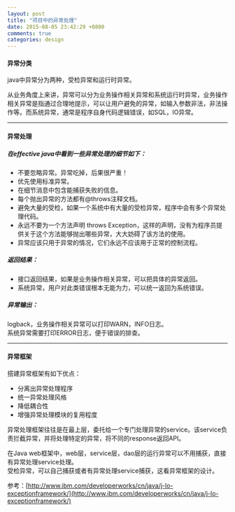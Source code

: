 ```yaml
---
layout: post
title: "项目中的异常处理"
date: 2015-08-05 23:42:29 +0800
comments: true
categories: design   
---
```

<!--more-->
<!--more-->  
  
#### 异常分类 

java中异常分为两种，受检异常和运行时异常。      

从业务角度上来讲，异常可以分为业务操作相关异常和系统运行时异常，业务操作相关异常是指通过合理地提示，可以让用户避免的异常，如输入参数非法，非法操作等。而系统异常，通常是程序自身代码逻辑错误，如SQL，IO异常。
  
---  
    
#### 异常处理   
 
##### 在effective java中看到一些异常处理的细节如下：   
 
+  不要忽略异常。异常吃掉，后果很严重！    
+  优先使用标准异常。  
+  在细节消息中包含能捕获失败的信息。  
+  每个抛出异常的方法都有@throws注释文档。   
+  避免大量的受检，如果一个系统中有大量的受检异常，程序中会有多个异常处理代码。   
+  永远不要为一个方法声明 throws Exception，这样的声明，没有为程序员提供关于这个方法能够抛出哪些异常，大大妨碍了该方法的使用。    
+  异常应该只用于异常的情况，它们永远不应该用于正常的控制流程。      
  
##### 返回结果：   
   
+ 接口返回结果，如果是业务操作相关异常，可以把具体的异常返回。  
+ 系统异常，用户对此类错误根本无能为力，可以统一返回为系统错误。  

##### 异常输出：  
logback，业务操作相关异常可以打印WARN，INFO日志。  
系统异常需要打印ERROR日志，便于错误的排查。
  
---  
  
#### 异常框架  
搭建异常框架有如下优点：  
  
+ 分离出异常处理程序  
+ 统一异常处理风格  
+ 降低耦合性  
+ 增强异常处理模块的复用程度     

异常处理框架往往是在最上层，委托给一个专门处理异常的service。该service负责拦截异常，并将处理特定的异常，将不同的response返回API。  

在Java web框架中，web层，service层，dao层的运行异常可以不用捕获，直接有异常处理service处理。  
受检异常，可以自己捕获或者有异常处理service捕获，这看异常框架的设计。  

参考：[http://www.ibm.com/developerworks/cn/java/j-lo-exceptionframework/](http://www.ibm.com/developerworks/cn/java/j-lo-exceptionframework/)
